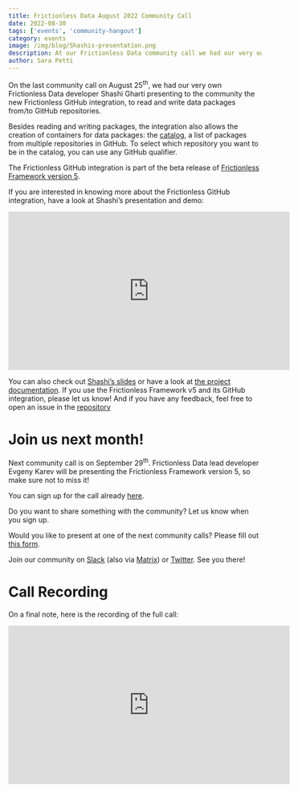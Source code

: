 ```yaml
---
title: Frictionless Data August 2022 Community Call 
date: 2022-08-30
tags: ['events', 'community-hangout']
category: events
image: /img/blog/Shashis-presentation.png
description: At our Frictionless Data community call we had our very own Frictionless Data developer Shashi Gharti presenting to the community the new Frictionless GitHub integration...
author: Sara Petti
---
```

On the last community call on August 25<sup>th</sup>, we had our very own Frictionless Data developer Shashi Gharti presenting to the community the new Frictionless GitHub integration, to read and write data packages from/to GitHub repositories.

Besides reading and writing packages, the integration also allows the creation of containers for data packages: the [catalog](https://framework.frictionlessdata.io/docs/framework/catalog.html), a list of packages from multiple repositories in GitHub. To select which repository you want to be in the catalog, you can use any GitHub qualifier.

The Frictionless GitHub integration is part of the beta release of [Frictionless Framework version 5](https://frictionlessdata.io/blog/2022/08/29/frictionless-framework-release/). 

If you are interested in knowing more about the Frictionless GitHub integration, have a look at Shashi’s presentation and demo: 

<iframe width="560" height="315" src="https://www.youtube.com/embed/gURZK9WDpp0" title="YouTube video player" frameborder="0" allow="accelerometer; autoplay; clipboard-write; encrypted-media; gyroscope; picture-in-picture" allowfullscreen></iframe>

You can also check out [Shashi’s slides](https://docs.google.com/presentation/d/1hhHEgEqzIkIpzCZ_FW-DjJtImxPI8jdi7Ck5OXiiDsM/edit?usp=sharing) or have a look at [the project documentation](https://framework.frictionlessdata.io/docs/portals/github.html#reference-portals.githubcontrol). If you use the Frictionless Framework v5 and its GitHub integration, please let us know! And if you have any feedback, feel free to open an issue in the [repository](https://github.com/frictionlessdata/framework)

# Join us next month!
Next community call is on September 29<sup>th</sup>. Frictionless Data lead developer Evgeny Karev will be presenting the Frictionless Framework version 5, so make sure not to miss it!

You can sign up for the call already [here](https://docs.google.com/forms/d/e/1FAIpQLSeuNCopxXauMkrWvF6VHqOyHMcy54SfNDOseVXfWRQZWkvqjQ/viewform?usp=sf_link).

Do you want to share something with the community? Let us know when you sign up. 

Would you like to present at one of the next community calls? Please fill out [this form](https://forms.gle/AWpbxyiGESNSUFK2A).

Join our community on [Slack](https://join.slack.com/t/frictionlessdata/shared_invite/zt-17kpbffnm-tRfDW_wJgOw8tJVLvZTrBg) (also via [Matrix](https://matrix.to/#/#frictionlessdata:matrix.okfn.org)) or [Twitter](https://twitter.com/frictionlessd8a). See you there!

# Call Recording
On a final note, here is the recording of the full call:

<iframe width="560" height="315" src="https://www.youtube.com/embed/9_VwniN4JKE" title="YouTube video player" frameborder="0" allow="accelerometer; autoplay; clipboard-write; encrypted-media; gyroscope; picture-in-picture" allowfullscreen></iframe>
